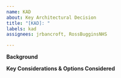 ```yaml
---
name: KAD
about: Key Architectural Decision
title: "[KAD]: "
labels: kad
assignees: jrbancroft, RossBugginsNHS

---
```


**Background**

**Key Considerations & Options Considered**
